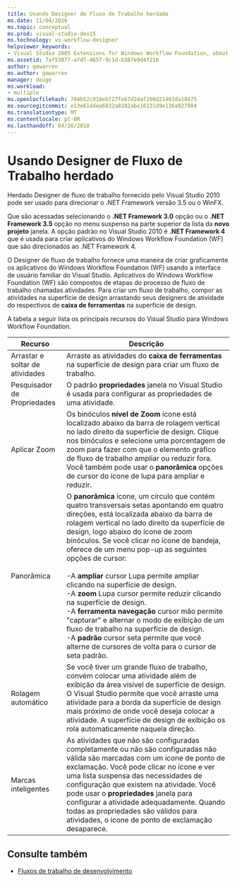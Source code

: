 ```yaml
---
title: Usando Designer de Fluxo de Trabalho herdado
ms.date: 11/04/2016
ms.topic: conceptual
ms.prod: visual-studio-dev15
ms.technology: vs-workflow-designer
helpviewer_keywords:
- Visual Studio 2005 Extensions for Windows Workflow Foundation, about
ms.assetid: 7af53077-afd7-465f-9c1d-b387e9d4f216
author: gewarren
ms.author: gewarren
manager: douge
ms.workload:
- multiple
ms.openlocfilehash: 794b52c918eb727fe67d24af209d21403da18475
ms.sourcegitcommit: e13e61ddea6032a8282abe16131d9e136a927984
ms.translationtype: MT
ms.contentlocale: pt-BR
ms.lasthandoff: 04/26/2018
---
```

# <a name="using-the-legacy-workflow-designer"></a>Usando Designer de Fluxo de Trabalho herdado

Herdado Designer de fluxo de trabalho fornecido pelo Visual Studio 2010 pode ser usado para direcionar o .NET Framework versão 3.5 ou o WinFX.

Que são acessadas selecionando o **.NET Framework 3.0** opção ou o **.NET Framework 3.5** opção no menu suspenso na parte superior da lista da **novo projeto** janela. A opção padrão no Visual Studio 2010 é **.NET Framework 4** que é usada para criar aplicativos do Windows Workflow Foundation (WF) que são direcionados ao .NET Framework 4.

O Designer de fluxo de trabalho fornece uma maneira de criar graficamente os aplicativos do Windows Workflow Foundation (WF) usando a interface de usuário familiar do Visual Studio. Aplicativos do Windows Workflow Foundation (WF) são compostos de etapas do processo de fluxo de trabalho chamadas atividades. Para criar um fluxo de trabalho, compor as atividades na superfície de design arrastando seus designers de atividade do respectivos de **caixa de ferramentas** na superfície de design.

A tabela a seguir lista os principais recursos do Visual Studio para Windows Workflow Foundation.

|Recurso|Descrição|
|-------------|-----------------|
|Arrastar e soltar de atividades|Arraste as atividades do **caixa de ferramentas** na superfície de design para criar um fluxo de trabalho.|
|Pesquisador de Propriedades|O padrão **propriedades** janela no Visual Studio é usada para configurar as propriedades de uma atividade.|
|Aplicar Zoom|Os binóculos **nível de Zoom** ícone está localizado abaixo da barra de rolagem vertical no lado direito da superfície de design. Clique nos binóculos e selecione uma porcentagem de zoom para fazer com que o elemento gráfico de fluxo de trabalho ampliar ou reduzir fora. Você também pode usar o **panorâmica** opções de cursor do ícone de lupa para ampliar e reduzir.|
|Panorâmica|O **panorâmica** ícone, um círculo que contém quatro transversais setas apontando em quatro direções, está localizada abaixo da barra de rolagem vertical no lado direito da superfície de design, logo abaixo do ícone de zoom binóculos. Se você clicar no ícone de bandeja, oferece de um menu pop-up as seguintes opções de cursor:<br /><br /> -A **ampliar** cursor Lupa permite ampliar clicando na superfície de design.<br />-A **zoom** Lupa cursor permite reduzir clicando na superfície de design.<br />-A **ferramenta navegação** cursor mão permite "capturar" e alternar o modo de exibição de um fluxo de trabalho na superfície de design.<br />-A **padrão** cursor seta permite que você alterne de cursores de volta para o cursor de seta padrão.|
|Rolagem automático|Se você tiver um grande fluxo de trabalho, convém colocar uma atividade além de exibição da área visível de superfície de design. O Visual Studio permite que você arraste uma atividade para a borda da superfície de design mais próximo de onde você deseja colocar a atividade. A superfície de design de exibição os rola automaticamente naquela direção.|
|Marcas inteligentes|As atividades que não são configuradas completamente ou não são configuradas não válida são marcadas com um ícone de ponto de exclamação. Você pode clicar no ícone e ver uma lista suspensa das necessidades de configuração que existem na atividade. Você pode usar o **propriedades** janela para configurar a atividade adequadamente. Quando todas as propriedades são válidos para atividades, o ícone de ponto de exclamação desaparece.|

## <a name="see-also"></a>Consulte também

- [Fluxos de trabalho de desenvolvimento](http://go.microsoft.com/fwlink?LinkID=65010)